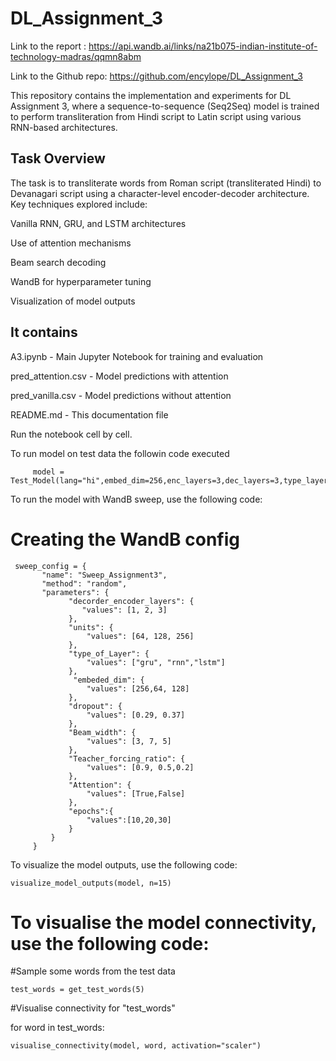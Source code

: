 # DL_Assignment_3
Link to the report : https://api.wandb.ai/links/na21b075-indian-institute-of-technology-madras/qqmn8abm

Link to the Github repo: https://github.com/encylope/DL_Assignment_3

This repository contains the implementation and experiments for DL Assignment 3, where a sequence-to-sequence (Seq2Seq) model is trained to perform transliteration from Hindi script to Latin script using various RNN-based architectures.
## Task Overview

The task is to transliterate words from Roman script (transliterated Hindi) to Devanagari script using a character-level encoder-decoder architecture. Key techniques explored include:

Vanilla RNN, GRU, and LSTM architectures

Use of attention mechanisms

Beam search decoding

WandB for hyperparameter tuning

Visualization of model outputs 

## It contains

A3.ipynb -	Main Jupyter Notebook for training and evaluation

pred_attention.csv	- Model predictions with attention

pred_vanilla.csv	- Model predictions without attention

README.md	- This documentation file

Run the notebook cell by cell.

To run model on test data the followin code executed

         model = Test_Model(lang="hi",embed_dim=256,enc_layers=3,dec_layers=3,type_layer="lstm",units=256,dropout=0.2,attention=True)     
To run the model with WandB sweep, use the following code:

# Creating the WandB config

     sweep_config = {
           "name": "Sweep_Assignment3",
           "method": "random",
           "parameters": {
                 "decorder_encoder_layers": {
                    "values": [1, 2, 3]
                 },
                 "units": {
                     "values": [64, 128, 256]
                 },
                 "type_of_Layer": {
                     "values": ["gru", "rnn","lstm"]
                 },
                  "embeded_dim": {
                     "values": [256,64, 128]
                 },
                 "dropout": {
                     "values": [0.29, 0.37]
                 },
                 "Beam_width": {
                     "values": [3, 7, 5]
                 },
                 "Teacher_forcing_ratio": {
                     "values": [0.9, 0.5,0.2]
                 },
                 "Attention": {
                     "values": [True,False]
                 },
                 "epochs":{
                     "values":[10,20,30]
                 }
             }
         }

To visualize the model outputs, use the following code:

    visualize_model_outputs(model, n=15)

# To visualise the model connectivity, use the following code:

#Sample some words from the test data

    test_words = get_test_words(5)

#Visualise connectivity for "test_words"

for word in test_words:

    visualise_connectivity(model, word, activation="scaler")




